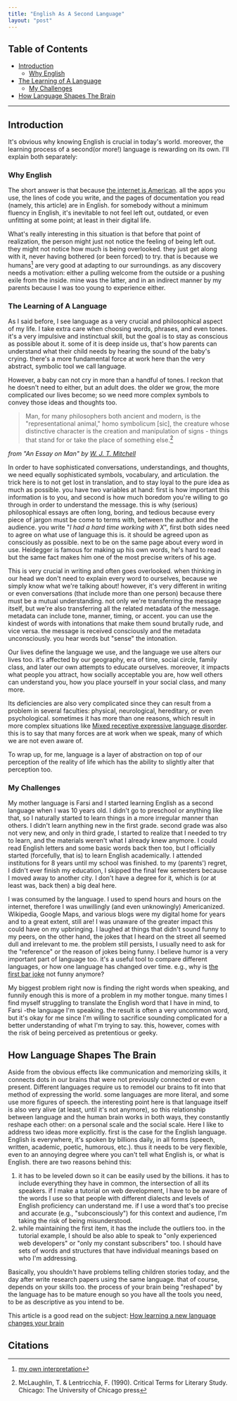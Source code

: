 ```yaml
---
title: "English As A Second Language"
layout: "post"
---
```


## Table of Contents
- [Introduction](#introduction)
  - [Why English](#why-english)
- [The Learning of A Language](#the-learning-of-a-language)
  - [My Challenges](#my-Challenges)
- [How Language Shapes The Brain](#how-language-shapes-the-brain)

---

## Introduction
It's obvious why knowing English is crucial in today's world. moreover, the learning process of a second(or more!) language is rewarding on its own. I'll explain both separately:

### Why English
The short answer is that because [the internet is American](/the-internet-is-american/). all the apps you use, the lines of code you write, and the pages of documentation you read (namely, this article) are in English. for somebody without a minimum fluency in English, it's inevitable to not feel left out, outdated, or even unfitting at some point; at least in their digital life.

What's really interesting in this situation is that before that point of realization, the person might just not notice the feeling of being left out. they might not notice how much is being overlooked. they just get along with it, never having bothered (or been forced) to try. that is because we humans[^2] are very good at adapting to our surroundings. as any discovery needs a motivation: either a pulling welcome from the outside or a pushing exile from the inside. mine was the latter, and in an indirect manner by my parents because I was too young to experience either.

### The Learning of A Language
As I said before, I see language as a very crucial and philosophical aspect of my life. I take extra care when choosing words, phrases, and even tones. it's a very impulsive and instinctual skill, but the goal is to stay as conscious as possible about it. some of it is deep inside us, that's how parents can understand what their child needs by hearing the sound of the baby's crying. there's a more fundamental force at work here than the very abstract, symbolic tool we call language.

However, a baby can not cry in more than a handful of tones. I reckon that he doesn't need to either, but an adult does. the older we grow, the more complicated our lives become; so we need more complex symbols to convey those ideas and thoughts too.

> Man, for many philosophers both ancient and modern, is the "representational animal," homo symbolicum [sic], the creature whose distinctive character is the creation and manipulation of signs - things that stand for or take the place of something else.[^1]

_from "An Essay on Man" by [W. J. T. Mitchell](https://en.wikipedia.org/wiki/W._J._T._Mitchell)_

In order to have sophisticated conversations, understandings, and thoughts, we need equally sophisticated symbols, vocabulary, and articulation. the trick here is to not get lost in translation, and to stay loyal to the pure idea as much as possible. you have two variables at hand: first is how important this information is to you, and second is how much boredom you're willing to go through in order to understand the message. this is why (serious) philosophical essays are often long, boring, and tedious because every piece of jargon must be come to terms with, between the author and the audience. you write "_I had a hard time working with X_", first both sides need to agree on what use of language this is. it should be agreed upon as consciously as possible. next to be on the same page about every word in use. Heidegger is famous for making up his own words, he's hard to read but the same fact makes him one of the most precise writers of his age.

This is very crucial in writing and often goes overlooked. when thinking in our head we don't need to explain every word to ourselves, because we simply know what we're talking about! however, it's very different in writing or even conversations (that include more than one person) because there must be a mutual understanding. not only we're transferring the message itself, but we're also transferring all the related metadata of the message. metadata can include tone, manner, timing, or accent. you can use the kindest of words with intonations that make them sound brutally rude, and vice versa. the message is received consciously and the metadata unconsciously. you hear words but "sense" the intonation.

Our lives define the language we use, and the language we use alters our lives too. it's affected by our geography, era of time, social circle, family class, and later our own attempts to educate ourselves. moreover, it impacts what people you attract, how socially acceptable you are, how well others can understand you, how you place yourself in your social class, and many more.

Its deficiencies are also very complicated since they can result from a problem in several faculties: physical, neurological, hereditary, or even psychological. sometimes it has more than one reasons, which result in more complex situations like [Mixed receptive expressive language disorder](https://en.wikipedia.org/wiki/Mixed_receptive-expressive_language_disorder). this is to say that many forces are at work when we speak, many of which we are not even aware of.

To wrap up, for me, language is a layer of abstraction on top of our perception of the reality of life which has the ability to slightly alter that perception too.

### My Challenges
My mother language is Farsi and I started learning English as a second language when I was 10 years old. I didn't go to preschool or anything like that, so I naturally started to learn things in a more irregular manner than others. I didn't learn anything new in the first grade. second grade was also not very new, and only in third grade, I started to realize that I needed to try to learn, and the materials weren't what I already knew anymore. I could read English letters and some basic words back then too, but I officially started (forcefully, that is) to learn English academically. I attended institutions for 8 years until my school was finished. to my (parents') regret, I didn't ever finish my education, I skipped the final few semesters because I moved away to another city. I don't have a degree for it, which is (or at least was, back then) a big deal here.

I was consumed by the language. I used to spend hours and hours on the internet, therefore I was unwillingly (and even unknowingly) Americanized. Wikipedia, Google Maps, and various blogs were my digital home for years and to a great extent, still are! I was unaware of the greater impact this could have on my upbringing. I laughed at things that didn't sound funny to my peers, on the other hand, the jokes that I heard on the street all seemed dull and irrelevant to me. the problem still persists, I usually need to ask for the "reference" or the reason of jokes being funny. I believe humor is a very important part of language too. it's a useful tool to compare different languages, or how one language has changed over time. e.g., why is [the first bar joke](https://en.wikipedia.org/wiki/Bar_joke#First_recorded_example) not funny anymore?

My biggest problem right now is finding the right words when speaking, and funnily enough this is more of a problem in my mother tongue. many times I find myself struggling to translate the English word that I have in mind, to Farsi -the language I'm speaking. the result is often a very uncommon word, but it's okay for me since I'm willing to sacrifice sounding complicated for a better understanding of what I'm trying to say. this, however, comes with the risk of being perceived as pretentious or geeky.

## How Language Shapes The Brain
Aside from the obvious effects like communication and memorizing skills, it connects dots in our brains that were not previously connected or even present.
Different languages require us to remodel our brains to fit into that method of expressing the world. some languages are more literal, and some use more figures of speech. the interesting point here is that language itself is also very alive (at least, until it's not anymore), so this relationship between language and the human brain works in both ways, they constantly reshape each other: on a personal scale and the social scale.
Here I like to address two ideas more explicitly. first is the case for the English language. English is everywhere, it's spoken by billions daily, in all forms (speech, written, academic, poetic, humorous, etc.). thus it needs to be very flexible, even to an annoying degree where you can't tell what English is, or what is English. there are two reasons behind this:
1. it has to be leveled down so it can be easily used by the billions. it has to include everything they have in common, the intersection of all its speakers. if I make a tutorial on web development, I have to be aware of the words I use so that people with different dialects and levels of English proficiency can understand me. if I use a word that's too precise and accurate (e.g., "subconsciously") for this context and audience, I'm taking the risk of being misunderstood.
2. while maintaining the first item, it has the include the outliers too. in the tutorial example, I should be also able to speak to "only experienced web developers" or "only my constant subscribers" too. I should have sets of words and structures that have individual meanings based on who I'm addressing.

Basically, you shouldn't have problems telling children stories today, and the day after write research papers using the same language. that of course, depends on your skills too. the process of your brain being "reshaped" by the language has to be mature enough so you have all the tools you need, to be as descriptive as you intend to be.

This article is a good read on the subject: [How learning a new language changes your brain](https://www.cambridge.org/elt/blog/2022/04/29/learning-language-changes-your-brain/)

## Citations
[^1]: McLaughlin, T. & Lentricchia, F. (1990). Critical Terms for Literary Study. Chicago: The University of Chicago press
[^2]: [my own interpretation](/meta-glossary/#human)
